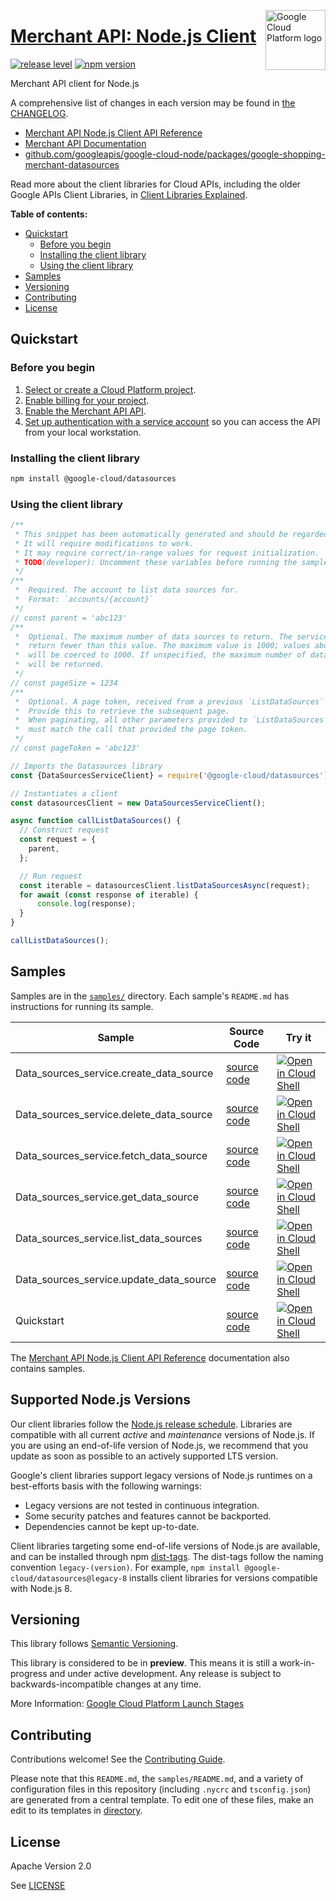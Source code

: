 [//]: # "This README.md file is auto-generated, all changes to this file will be lost."
[//]: # "To regenerate it, use `python -m synthtool`."
<img src="https://avatars2.githubusercontent.com/u/2810941?v=3&s=96" alt="Google Cloud Platform logo" title="Google Cloud Platform" align="right" height="96" width="96"/>

# [Merchant API: Node.js Client](https://github.com/googleapis/google-cloud-node/tree/main/packages/google-shopping-merchant-datasources)

[![release level](https://img.shields.io/badge/release%20level-preview-yellow.svg?style=flat)](https://cloud.google.com/terms/launch-stages)
[![npm version](https://img.shields.io/npm/v/@google-cloud/datasources.svg)](https://www.npmjs.org/package/@google-cloud/datasources)




Merchant API client for Node.js


A comprehensive list of changes in each version may be found in
[the CHANGELOG](https://github.com/googleapis/google-cloud-node/tree/main/packages/google-shopping-merchant-datasources/CHANGELOG.md).

* [Merchant API Node.js Client API Reference][client-docs]
* [Merchant API Documentation][product-docs]
* [github.com/googleapis/google-cloud-node/packages/google-shopping-merchant-datasources](https://github.com/googleapis/google-cloud-node/tree/main/packages/google-shopping-merchant-datasources)

Read more about the client libraries for Cloud APIs, including the older
Google APIs Client Libraries, in [Client Libraries Explained][explained].

[explained]: https://cloud.google.com/apis/docs/client-libraries-explained

**Table of contents:**


* [Quickstart](#quickstart)
  * [Before you begin](#before-you-begin)
  * [Installing the client library](#installing-the-client-library)
  * [Using the client library](#using-the-client-library)
* [Samples](#samples)
* [Versioning](#versioning)
* [Contributing](#contributing)
* [License](#license)

## Quickstart

### Before you begin

1.  [Select or create a Cloud Platform project][projects].
1.  [Enable billing for your project][billing].
1.  [Enable the Merchant API API][enable_api].
1.  [Set up authentication with a service account][auth] so you can access the
    API from your local workstation.

### Installing the client library

```bash
npm install @google-cloud/datasources
```


### Using the client library

```javascript
/**
 * This snippet has been automatically generated and should be regarded as a code template only.
 * It will require modifications to work.
 * It may require correct/in-range values for request initialization.
 * TODO(developer): Uncomment these variables before running the sample.
 */
/**
 *  Required. The account to list data sources for.
 *  Format: `accounts/{account}`
 */
// const parent = 'abc123'
/**
 *  Optional. The maximum number of data sources to return. The service may
 *  return fewer than this value. The maximum value is 1000; values above 1000
 *  will be coerced to 1000. If unspecified, the maximum number of data sources
 *  will be returned.
 */
// const pageSize = 1234
/**
 *  Optional. A page token, received from a previous `ListDataSources` call.
 *  Provide this to retrieve the subsequent page.
 *  When paginating, all other parameters provided to `ListDataSources`
 *  must match the call that provided the page token.
 */
// const pageToken = 'abc123'

// Imports the Datasources library
const {DataSourcesServiceClient} = require('@google-cloud/datasources').v1beta;

// Instantiates a client
const datasourcesClient = new DataSourcesServiceClient();

async function callListDataSources() {
  // Construct request
  const request = {
    parent,
  };

  // Run request
  const iterable = datasourcesClient.listDataSourcesAsync(request);
  for await (const response of iterable) {
      console.log(response);
  }
}

callListDataSources();

```



## Samples

Samples are in the [`samples/`](https://github.com/googleapis/google-cloud-node/tree/main/packages/google-shopping-merchant-datasources/samples) directory. Each sample's `README.md` has instructions for running its sample.

| Sample                      | Source Code                       | Try it |
| --------------------------- | --------------------------------- | ------ |
| Data_sources_service.create_data_source | [source code](https://github.com/googleapis/google-cloud-node/blob/main/packages/google-shopping-merchant-datasources/samples/generated/v1beta/data_sources_service.create_data_source.js) | [![Open in Cloud Shell][shell_img]](https://console.cloud.google.com/cloudshell/open?git_repo=https://github.com/googleapis/google-cloud-node&page=editor&open_in_editor=packages/google-shopping-merchant-datasources/samples/generated/v1beta/data_sources_service.create_data_source.js,packages/google-shopping-merchant-datasources/samples/README.md) |
| Data_sources_service.delete_data_source | [source code](https://github.com/googleapis/google-cloud-node/blob/main/packages/google-shopping-merchant-datasources/samples/generated/v1beta/data_sources_service.delete_data_source.js) | [![Open in Cloud Shell][shell_img]](https://console.cloud.google.com/cloudshell/open?git_repo=https://github.com/googleapis/google-cloud-node&page=editor&open_in_editor=packages/google-shopping-merchant-datasources/samples/generated/v1beta/data_sources_service.delete_data_source.js,packages/google-shopping-merchant-datasources/samples/README.md) |
| Data_sources_service.fetch_data_source | [source code](https://github.com/googleapis/google-cloud-node/blob/main/packages/google-shopping-merchant-datasources/samples/generated/v1beta/data_sources_service.fetch_data_source.js) | [![Open in Cloud Shell][shell_img]](https://console.cloud.google.com/cloudshell/open?git_repo=https://github.com/googleapis/google-cloud-node&page=editor&open_in_editor=packages/google-shopping-merchant-datasources/samples/generated/v1beta/data_sources_service.fetch_data_source.js,packages/google-shopping-merchant-datasources/samples/README.md) |
| Data_sources_service.get_data_source | [source code](https://github.com/googleapis/google-cloud-node/blob/main/packages/google-shopping-merchant-datasources/samples/generated/v1beta/data_sources_service.get_data_source.js) | [![Open in Cloud Shell][shell_img]](https://console.cloud.google.com/cloudshell/open?git_repo=https://github.com/googleapis/google-cloud-node&page=editor&open_in_editor=packages/google-shopping-merchant-datasources/samples/generated/v1beta/data_sources_service.get_data_source.js,packages/google-shopping-merchant-datasources/samples/README.md) |
| Data_sources_service.list_data_sources | [source code](https://github.com/googleapis/google-cloud-node/blob/main/packages/google-shopping-merchant-datasources/samples/generated/v1beta/data_sources_service.list_data_sources.js) | [![Open in Cloud Shell][shell_img]](https://console.cloud.google.com/cloudshell/open?git_repo=https://github.com/googleapis/google-cloud-node&page=editor&open_in_editor=packages/google-shopping-merchant-datasources/samples/generated/v1beta/data_sources_service.list_data_sources.js,packages/google-shopping-merchant-datasources/samples/README.md) |
| Data_sources_service.update_data_source | [source code](https://github.com/googleapis/google-cloud-node/blob/main/packages/google-shopping-merchant-datasources/samples/generated/v1beta/data_sources_service.update_data_source.js) | [![Open in Cloud Shell][shell_img]](https://console.cloud.google.com/cloudshell/open?git_repo=https://github.com/googleapis/google-cloud-node&page=editor&open_in_editor=packages/google-shopping-merchant-datasources/samples/generated/v1beta/data_sources_service.update_data_source.js,packages/google-shopping-merchant-datasources/samples/README.md) |
| Quickstart | [source code](https://github.com/googleapis/google-cloud-node/blob/main/packages/google-shopping-merchant-datasources/samples/quickstart.js) | [![Open in Cloud Shell][shell_img]](https://console.cloud.google.com/cloudshell/open?git_repo=https://github.com/googleapis/google-cloud-node&page=editor&open_in_editor=packages/google-shopping-merchant-datasources/samples/quickstart.js,packages/google-shopping-merchant-datasources/samples/README.md) |



The [Merchant API Node.js Client API Reference][client-docs] documentation
also contains samples.

## Supported Node.js Versions

Our client libraries follow the [Node.js release schedule](https://github.com/nodejs/release#release-schedule).
Libraries are compatible with all current _active_ and _maintenance_ versions of
Node.js.
If you are using an end-of-life version of Node.js, we recommend that you update
as soon as possible to an actively supported LTS version.

Google's client libraries support legacy versions of Node.js runtimes on a
best-efforts basis with the following warnings:

* Legacy versions are not tested in continuous integration.
* Some security patches and features cannot be backported.
* Dependencies cannot be kept up-to-date.

Client libraries targeting some end-of-life versions of Node.js are available, and
can be installed through npm [dist-tags](https://docs.npmjs.com/cli/dist-tag).
The dist-tags follow the naming convention `legacy-(version)`.
For example, `npm install @google-cloud/datasources@legacy-8` installs client libraries
for versions compatible with Node.js 8.

## Versioning

This library follows [Semantic Versioning](http://semver.org/).







This library is considered to be in **preview**. This means it is still a
work-in-progress and under active development. Any release is subject to
backwards-incompatible changes at any time.


More Information: [Google Cloud Platform Launch Stages][launch_stages]

[launch_stages]: https://cloud.google.com/terms/launch-stages

## Contributing

Contributions welcome! See the [Contributing Guide](https://github.com/googleapis/google-cloud-node/blob/main/CONTRIBUTING.md).

Please note that this `README.md`, the `samples/README.md`,
and a variety of configuration files in this repository (including `.nycrc` and `tsconfig.json`)
are generated from a central template. To edit one of these files, make an edit
to its templates in
[directory](https://github.com/googleapis/synthtool).

## License

Apache Version 2.0

See [LICENSE](https://github.com/googleapis/google-cloud-node/blob/main/LICENSE)

[client-docs]: https://cloud.google.com/nodejs/docs/reference/merchantapi/latest
[product-docs]: https://developers.google.com/merchant/api
[shell_img]: https://gstatic.com/cloudssh/images/open-btn.png
[projects]: https://console.cloud.google.com/project
[billing]: https://support.google.com/cloud/answer/6293499#enable-billing
[enable_api]: https://console.cloud.google.com/flows/enableapi?apiid=merchantapi.googleapis.com
[auth]: https://cloud.google.com/docs/authentication/getting-started
